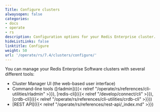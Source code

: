 ```yaml
---
Title: Configure clusters
alwaysopen: false
categories:
- docs
- operate
- rs
description: Configuration options for your Redis Enterprise cluster.
hideListLinks: false
linktitle: Configure
weight: 50
url: '/operate/rs/7.4/clusters/configure/'
---
```

You can manage your Redis Enterprise Software clusters with several different tools:

- Cluster Manager UI (the web-based user interface)
- Command-line tools ([rladmin]({{< relref "/operate/rs/references/cli-utilities/rladmin" >}}), [redis-cli]({{< relref "/develop/connect/cli" >}}), [crdb-cli]({{< relref "/operate/rs/references/cli-utilities/crdb-cli" >}}))
- [REST API]({{< relref "/operate/rs/references/rest-api/_index.md" >}})



